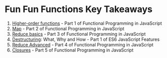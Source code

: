# Fun Fun Functions Key Takeaways

1.  [Higher-order functions](video-takeaways/1-higher-order-functions.md) - Part 1 of Functional Programming in JavaScript
2.  [Map](video-takeaways/2-map.md) - Part 2 of Functional Programming in JavaScript
3.  [Reduce basics](video-takeaways/3-reduce-basics.md) - Part 3 of Functional Programming in JavaScript
4.  [Destructuring](video-takeaways/4-destructuring.md): What, Why and How - Part 1 of ES6 JavaScript Features
5.  [Reduce Advanced](video-takeaways/5-reduce-advanced.md) - Part 4 of Functional Programming in JavaScript
6.  [Closures](video-takeaways/6-closures) - Part 5 of Functional Programming in JavaScript
